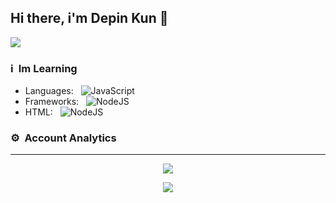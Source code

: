 
## Hi there, i'm Depin Kun 👋

[<img src="https://img.shields.io/badge/instagram-%23E4405F.svg?&style=for-the-badge&logo=instagram&logoColor=white">](https://www.instagram.com/16_depin/)

### ℹ &nbsp;Im Learning
- Languages: &nbsp;
  ![JavaScript](https://img.shields.io/badge/JavaScript-323330?style=for-the-badge&logo=javascript&logoColor=F7DF1E)
- Frameworks: &nbsp;
  ![NodeJS](https://img.shields.io/badge/Node.js-43853D?style=for-the-badge&logo=node.js&logoColor=white)
- HTML: &nbsp;
  ![NodeJS](https://img.shields.io/badge/HTML-43853D?style=for-the-badge&logo=html&logoColor=white)

### ⚙ &nbsp;Account Analytics

---

<p align="center">
  <a href="https://github.com/DEPINxMEQ"><img src="https://github-readme-stats.vercel.app/api?username=WhyDepin&theme=tokyonight&show_icons=true" /></a>
  </p>
<p align="center">
  <a href="[[https://github.com/WhyDepin](https://github.com/WhyDepin)](https://github.com/WhyDepin)"><img src="https://github-readme-stats.vercel.app/api/top-langs?username=WhyDepin&theme=tokyonight&layout=compact" /></a>
  </p>
